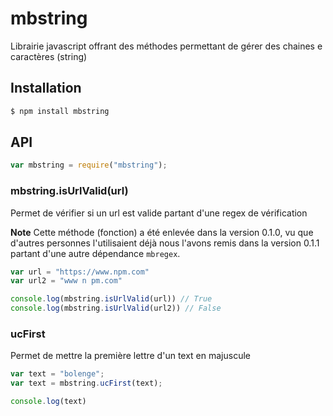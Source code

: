 # mbstring

Librairie javascript offrant des méthodes permettant de gérer des chaines e caractères (string)

## Installation

```sh
$ npm install mbstring
```

## API

```js
var mbstring = require("mbstring");

```

### mbstring.isUrlValid(url)

Permet de vérifier si un url est valide partant d'une regex de vérification

**Note** Cette méthode (fonction) a été enlevée dans la version 0.1.0, vu que d'autres personnes l'utilisaient déjà nous l'avons remis dans la version 0.1.1 partant d'une autre dépendance `mbregex`.

```js
var url = "https://www.npm.com"
var url2 = "www n pm.com"

console.log(mbstring.isUrlValid(url)) // True
console.log(mbstring.isUrlValid(url2)) // False

```

### ucFirst
Permet de mettre la première lettre d'un text en majuscule
```js
var text = "bolenge";
var text = mbstring.ucFirst(text);

console.log(text)
```